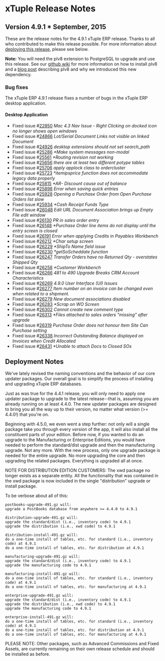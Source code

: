 # xTuple Release Notes
## Version 4.9.1 * September, 2015

These are the release notes for the 4.9.1 xTuple ERP release.  Thanks
to all who contributed to make this release possible.  For more
information about [deploying this release](#deployment-notes),
please see below.

**Note:** You will need the plv8 extension to PostgreSQL to upgrade
and use this release.  See our
[github wiki](https://github.com/xtuple/xtuple/wiki/Installing-PLv8) for
more information on how to install plv8 and a
[blog post](https://www.xtuple.org/blog/gmoskowitz/enabling-technologies-plv8-49)
describing plv8 and why we introduced this new dependency.

### Bug fixes

The xTuple ERP 4.9.1 release fixes a number of bugs in the xTuple ERP desktop
application.

#### Desktop Application

- Fixed
  issue #[22850](http://www.xtuple.org/xtincident/view/bugs/22850)
  _Mac 4.3 Nav Issue - Right Clicking on docked icon no longer shows open windows_
- Fixed
  issue #[24866](http://www.xtuple.org/xtincident/view/bugs/24866)
  _Lot/Serial Document Links not visible on linked Document_
- Fixed
  issue #[24926](http://www.xtuple.org/xtincident/view/bugs/24926)
  _desktop extensions should not set search_path_
- Fixed
  issue #[25286](http://www.xtuple.org/xtincident/view/bugs/25286)
  _*Make system messages non-modal_
- Fixed
  issue #[25561](http://www.xtuple.org/xtincident/view/bugs/25561)
  _*Routing revision not working_
- Fixed
  issue #[25656](http://www.xtuple.org/xtincident/view/bugs/25656)
  _there are at least two different potype tables_
- Fixed
  issue #[25706](http://www.xtuple.org/xtincident/view/bugs/25706)
  _apply applock class to ordercluster_
- Fixed
  issue #[25723](http://www.xtuple.org/xtincident/view/bugs/25723)
  _*itemipsprice function does not accommodate legacy data properly_
- Fixed
  issue #[25815](http://www.xtuple.org/xtincident/view/bugs/25815)
  _*AR- Discount cause out of balance_
- Fixed
  issue #[25898](http://www.xtuple.org/xtincident/view/bugs/25898)
  _Error when saving quick entries_
- Fixed
  issue #[25928](http://www.xtuple.org/xtincident/view/bugs/25928)
  _Opening a Purchase Order from Open Purchase Orders list slow_
- Fixed
  issue #[25934](http://www.xtuple.org/xtincident/view/bugs/25934)
  _*Cash Receipt Funds Type_
- Fixed
  issue #[26048](http://www.xtuple.org/xtincident/view/bugs/26048)
  _Edit URL Document Association brings up Empty File edit window_
- Fixed
  issue #[26130](http://www.xtuple.org/xtincident/view/bugs/26130)
  _PR in sales order entry_
- Fixed
  issue #[26148](http://www.xtuple.org/xtincident/view/bugs/26148)
  _*Purchase Order line items do not display until the entry screen is closed_
- Fixed
  issue #[26191](http://www.xtuple.org/xtincident/view/bugs/26191)
  _Error when applying Credits in Payables Workbench_
- Fixed
  issue #[26212](http://www.xtuple.org/xtincident/view/bugs/26212)
  _*Char setup screen_
- Fixed
  issue #[26229](http://www.xtuple.org/xtincident/view/bugs/26229)
  _*ShipTo Name field issue_
- Fixed
  issue #[26230](http://www.xtuple.org/xtincident/view/bugs/26230)
  _*getSoScheddate function_
- Fixed
  issue #[26247](http://www.xtuple.org/xtincident/view/bugs/26247)
  _Transfer Orders have no Returned Qty - overstates Shipped Qty_
- Fixed
  issue #[26258](http://www.xtuple.org/xtincident/view/bugs/26258)
  _*Customer Workbench_
- Fixed
  issue #[26266](http://www.xtuple.org/xtincident/view/bugs/26266)
  _481 to 490 Upgrade Breaks CRM Account Characteristics_
- Fixed
  issue #[26269](http://www.xtuple.org/xtincident/view/bugs/26269)
  _4.9.0 User Interface (UI) Issues_
- Fixed
  issue #[26277](http://www.xtuple.org/xtincident/view/bugs/26277)
  _Item number on an invoice can be changed even when related to a shipment._
- Fixed
  issue #[26279](http://www.xtuple.org/xtincident/view/bugs/26279)
  _New document associations disabled_
- Fixed
  issue #[26283](http://www.xtuple.org/xtincident/view/bugs/26283)
  _*Scrap on WO Screen_
- Fixed
  issue #[26302](http://www.xtuple.org/xtincident/view/bugs/26302)
  _Cannot create new comment type_
- Fixed
  issue #[26313](http://www.xtuple.org/xtincident/view/bugs/26313)
  _*Files attached to sales orders "missing" after upgrade_
- Fixed
  issue #[26319](http://www.xtuple.org/xtincident/view/bugs/26319)
  _Purchase Order does not honour Item Site Can Purchase setting_
- Fixed
  issue #[26338](http://www.xtuple.org/xtincident/view/bugs/26338)
  _Incorrect Outstanding Balance displayed on Invoices when Credit Allocated_
- Fixed
  issue #[26431](http://www.xtuple.org/xtincident/view/bugs/26431)
  _*Unable to attach Docs to Closed SOs_

## Deployment Notes

We've lately revised the naming conventions and the behavior of our
core updater packages. Our overall goal is to simplify the process
of installing and upgrading xTuple ERP databases.

Just as was true for the 4.4.1 release, you will only need to apply
one updater package to upgrade to the latest release--that is, assuming you are
already running on at least 4.4.0. The new updater packages are
designed to bring you all the way up to their version, no matter
what version (>= 4.4.0!) that you're on.

Beginning with 4.5.0, we even went a step further: not only will a
single package take you through every *version* of the app, it will
also install all the constituent parts of your edition. Before now,
if you wanted to do an upgrade to the Manufacturing or Enterprise
Editions, you would have needed to perform the standard/dist upgrade
and then the manufacturing upgrade. Not any more. With the new process,
only one upgrade package is needed for the entire upgrade. No more
upgrading the core and then upgrading the related packages. Everything
is upgraded all at once.

NOTE FOR DISTRIBUTION EDITION CUSTOMERS: The xwd package no longer
exists as a separate entity. All the functionality that was contained
in the xwd package is now included in the single "distribution" upgrade
or install package.

To be verbose about all of this:

    postbooks-upgrade-491.gz will:
    upgrade a PostBooks database from anywhere >= 4.4.0 to 4.9.1

    distribution-upgrade-491.gz will:
    upgrade the standard/dist (i.e., inventory code) to 4.9.1
    upgrade the distribution (i.e., xwd code) to 4.9.1

    distribution-install-491.gz will:
    do a one-time install of tables, etc. for standard (i.e., inventory code) at 4.9.1
    do a one-time install of tables, etc. for distribution at 4.9.1

    manufacturing-upgrade-491.gz will:
    upgrade the standard/dist (i.e., inventory code) to 4.9.1
    upgrade the manufacturing code to 4.9.1

    manufacturing-install-491.gz will:
    do a one-time install of tables, etc. for standard (i.e., inventory code) at 4.9.1
    do a one-time install of tables, etc. for manufacturing at 4.9.1

    enterprise-upgrade-491.gz will:
    upgrade the standard/dist (i.e., inventory code) to 4.9.1
    upgrade the distribution (i.e., xwd code) to 4.9.1
    upgrade the manufacturing code to 4.9.1

    enterprise-install-491.gz will:
    do a one-time install of tables, etc. for standard (i.e., inventory code) at 4.9.1
    do a one-time install of tables, etc. for distribution at 4.9.1
    do a one-time install of tables, etc. for manufacturing at 4.9.1

PLEASE NOTE: Other packages, such as Advanced Commissions and Fixed
Assets, are currently remaining on their own release schedule and should
be installed as before.
